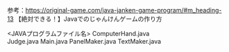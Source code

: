 参考：https://original-game.com/java-janken-game-program/#m_heading-13
【絶対できる！】Javaでのじゃんけんゲームの作り方

<JAVAプログラムファイル名>
ComputerHand.java<br/>
Judge.java
Main.java
PanelMaker.java
TextMaker.java
